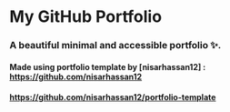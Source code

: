 # My GitHub Portfolio 

### A beautiful minimal and accessible portfolio ✨.

#### Made using portfolio template by [nisarhassan12] : https://github.com/nisarhassan12

#### https://github.com/nisarhassan12/portfolio-template
